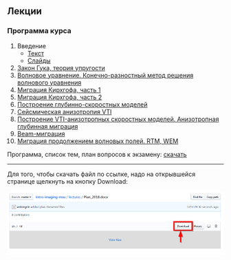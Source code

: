## Лекции

### Программа курса

1. Введение
	- [Текст](01_Введение/Конспект_Лекция_01_Введение.docx)
	- [Слайды](01_Введение/Слайды_Лекция_01_Введение.pdf)
2. [Закон Гука, теория упругости](Lektsia_02_Hooke.docx)
3. [Волновое уравнение. Конечно-разностный метод решения волнового уравнения]()
4. [Миграция Кирхгофа, часть 1](Lektsia_04_Kirchhoff.docx)
5. [Миграция Кирхгофа, часть 2]()
6. [Построение глубинно-скоростных моделей]()
7. [Сейсмическая анизотропия VTI](Lektsia_06_VTI.docx)
8. [Построение VTI-анизотропных скоростных моделей. Анизотропная глубинная миграция]()
9. [Beam-миграция]()
10. [Миграция продолжением волновых полей. RTM, WEM]()

Программа, список тем, план вопросов к экзамену: [скачать](Plan_2018.docx)

-----
Для того, чтобы скачать файл по ссылке, надо на открывшейся странице щелкнуть на кнопку Download:

![Download-info](../misc/how_to_download.png)
